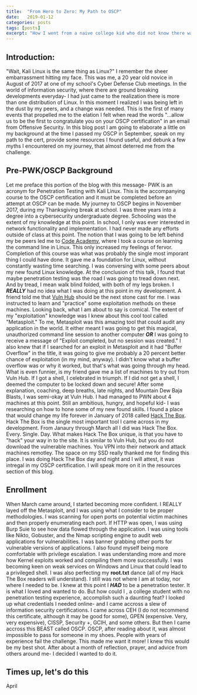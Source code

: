 ```yaml
---
title:  "From Hero to Zero: My Path to OSCP"
date:   2019-01-12
categories: posts
tags: [posts]
excerpt: "How I went from a naive college kid who did not know there was more than one distribution of Linux, to an OSCP in less than a year- and debunking the stigma of OSCP."
---
```

Introduction:
---
"Wait, Kali Linux is the same thing as Linux?" I remember the sheer embarrassment hitting my face. This was me, a 20 year old novice in August of 2017 at one of my school's Cyber Defense Club meetings. In the world of information security, where there are ground breaking developments everyday- I had just came to the realization there is more than one distribution of Linux. In this moment I realized I was being left in the dust by my peers, and a change was needed. This is the first of many events that propelled me to the elation I felt when read the words "...allow us to be the first to congratulate you on your OSCP certification" in an email from Offensive Security. In this blog post I am going to elaborate a little on my background at the time I passed my OSCP in September, speak on my path to the cert, provide some resources I found useful, and debunk a few myths I encountered on my journey, that almost deterred me from the challenge.

Pre-PWK/OSCP Background
--
Let me preface this portion of the blog with this message- PWK is an acronym for Penetration Testing with Kali Linux. This is the accompanying course to the OSCP certification and it must be completed before an attempt at OSCP can be made. My journey to OSCP begins in November 2017, during my Thanksgiving break at school. I was three years into a degree into a cybersecurity undergraduate degree. Schooling was the extent of my knowledge at this point. In school, I only was ever interested in network functionality and implementation. I had never made any efforts outside of class at this point. The notion that I was going to be left behind my be peers led me to [Code Academy](https://www.codecademy.com/learn/learn-the-command-line), where I took a course on learning the command line in Linux. This only increased my feelings of fervor. Completion of this course was what was probably the single most imporant thing I could have done. It gave me a foundation for Linux, without constantly wasting time searching. I was conversing with some peers about my new found Linux knowledge. At the conclusion of this talk, I found that maybe penetration testing was the road I was going to tread down next. And by tread, I mean walk blind folded, with both of my legs broken. I ***REALLY*** had no idea what I was doing at this point in my development. A friend told me that [Vuln Hub](https://www.vulnhub.com/) should be the next stone cast for me. I was instructed to learn and "practice" some exploitation methods on these machines. Looking back, what I am about to say is comical. The extent of my "exploitation" knowledge was I knew about this cool tool called "Metasploit." To me, Metasploit was this amazing tool that could audit any application in the world. It either meant I was going to get this magical, unauthorized command line session to another computer ***OR*** I was going to receive a message of "Exploit completed, but no session was created." I also knew that if I searched for an exploit in Metasploit and it had "Buffer Overflow" in the title, it was going to give me probably a 20 percent better chance of exploitation (in my mind, anyway). I didn't know what a buffer overflow was or why it worked, but that's what was going through my head. What is even funnier, is my friend gave me a list of machines to try out from Vuln Hub. If I got a shell, I celebrated in triumph. If I did not get a shell, I deemed the computer to be locked down and secure! After some explanation, coaching, deep breaths, late nights, and Mountain Dew Baja Blasts, I was semi-okay at Vuln Hub. I had managed to PWN about 4 machines at this point. Still an ambitious, hungry, and hopeful kid- I was researching on how to hone some of my new found skills. I found a place that would change my life forever in January of 2018 called [Hack The Box](https://www.hackthebox.eu/). Hack The Box is the single most important tool I came across in my development. From Janaury through March all I did was Hack The Box. Every. Single. Day. What makes Hack The Box unique, is that you have to "hack" your way in to the site. It is similar to Vuln Hub, but you do not download the vulnerable machines. You VPN into their network and attack machines remotley. The space on my SSD really thanked me for finding this place. I was doing Hack The Box day and night and I will attest, it was intregal in my OSCP certification. I will speak more on it in the resources section of this blog.

Enrollment
--
When March came around, I started becoming more confident. I REALLY layed off the Metasploit, and I was using what I consider to be proper methodologies. I was scanning for open ports on potential victim machines and then properly enumerating each port. If HTTP was open, I was using Burp Suie to see how data flowed through the application. I was using tools like Nikto, Gobuster, and the Nmap scripting engine to audit web applications for vulnerabilities. I was banner grabbing other ports for vulnerable versions of applications. I also found myself being more comfortable with privilege escalation. I was understanding more and more how Kernel exploits worked and compiling them more successfully. I was becoming keen on weak services on Windows and Linux that could lead to a privileged shell. I was also perfecting my **root.txt** dance (all of my Hack The Box readers will understand). I still was not where I am at today, nor where I needed to be. I knew at this point I ***HAD*** to be a penetration tester. It is what I loved and wanted to do. But how could I , a college student with no penetration testing experience, accomplish such a daunting feat? I looked up what credentials I needed online- and I came accross a slew of information security certifications. I came across CEH (I do not recommend this certificate, although it may be good for some), GPEN (expensive. Very, very expensive), CISSP, Security +, GCIH, and some others. But then I came accross this BEAST called OSCP. OSCP, after reading about it, was almost impossible to pass for someone in my shoes. People with years of experience fail the challenge. This made me want it more! I knew this would be my best shot. After about a month of reflection, prayer, and advice from others around me- I decided I wanted to do it.

Times up, let's do this
--
April 
